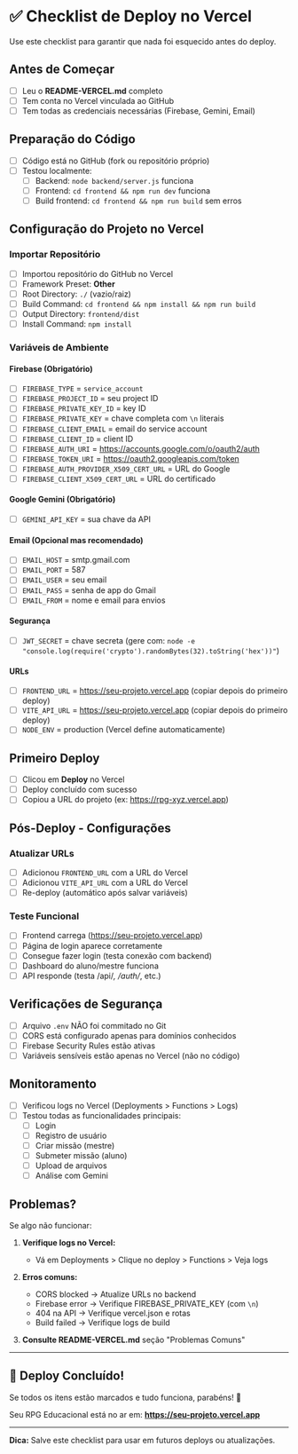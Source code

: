 # ✅ Checklist de Deploy no Vercel

Use este checklist para garantir que nada foi esquecido antes do deploy.

## Antes de Começar

- [ ] Leu o **README-VERCEL.md** completo
- [ ] Tem conta no Vercel vinculada ao GitHub
- [ ] Tem todas as credenciais necessárias (Firebase, Gemini, Email)

## Preparação do Código

- [ ] Código está no GitHub (fork ou repositório próprio)
- [ ] Testou localmente:
  - [ ] Backend: `node backend/server.js` funciona
  - [ ] Frontend: `cd frontend && npm run dev` funciona
  - [ ] Build frontend: `cd frontend && npm run build` sem erros

## Configuração do Projeto no Vercel

### Importar Repositório
- [ ] Importou repositório do GitHub no Vercel
- [ ] Framework Preset: **Other**
- [ ] Root Directory: `./` (vazio/raiz)
- [ ] Build Command: `cd frontend && npm install && npm run build`
- [ ] Output Directory: `frontend/dist`
- [ ] Install Command: `npm install`

### Variáveis de Ambiente

#### Firebase (Obrigatório)
- [ ] `FIREBASE_TYPE` = `service_account`
- [ ] `FIREBASE_PROJECT_ID` = seu project ID
- [ ] `FIREBASE_PRIVATE_KEY_ID` = key ID
- [ ] `FIREBASE_PRIVATE_KEY` = chave completa com `\n` literais
- [ ] `FIREBASE_CLIENT_EMAIL` = email do service account
- [ ] `FIREBASE_CLIENT_ID` = client ID
- [ ] `FIREBASE_AUTH_URI` = https://accounts.google.com/o/oauth2/auth
- [ ] `FIREBASE_TOKEN_URI` = https://oauth2.googleapis.com/token
- [ ] `FIREBASE_AUTH_PROVIDER_X509_CERT_URL` = URL do Google
- [ ] `FIREBASE_CLIENT_X509_CERT_URL` = URL do certificado

#### Google Gemini (Obrigatório)
- [ ] `GEMINI_API_KEY` = sua chave da API

#### Email (Opcional mas recomendado)
- [ ] `EMAIL_HOST` = smtp.gmail.com
- [ ] `EMAIL_PORT` = 587
- [ ] `EMAIL_USER` = seu email
- [ ] `EMAIL_PASS` = senha de app do Gmail
- [ ] `EMAIL_FROM` = nome e email para envios

#### Segurança
- [ ] `JWT_SECRET` = chave secreta (gere com: `node -e "console.log(require('crypto').randomBytes(32).toString('hex'))"`)

#### URLs
- [ ] `FRONTEND_URL` = https://seu-projeto.vercel.app (copiar depois do primeiro deploy)
- [ ] `VITE_API_URL` = https://seu-projeto.vercel.app (copiar depois do primeiro deploy)
- [ ] `NODE_ENV` = production (Vercel define automaticamente)

## Primeiro Deploy

- [ ] Clicou em **Deploy** no Vercel
- [ ] Deploy concluído com sucesso
- [ ] Copiou a URL do projeto (ex: https://rpg-xyz.vercel.app)

## Pós-Deploy - Configurações

### Atualizar URLs
- [ ] Adicionou `FRONTEND_URL` com a URL do Vercel
- [ ] Adicionou `VITE_API_URL` com a URL do Vercel
- [ ] Re-deploy (automático após salvar variáveis)

### Teste Funcional
- [ ] Frontend carrega (https://seu-projeto.vercel.app)
- [ ] Página de login aparece corretamente
- [ ] Consegue fazer login (testa conexão com backend)
- [ ] Dashboard do aluno/mestre funciona
- [ ] API responde (testa /api/*, /auth/*, etc.)

## Verificações de Segurança

- [ ] Arquivo `.env` NÃO foi commitado no Git
- [ ] CORS está configurado apenas para domínios conhecidos
- [ ] Firebase Security Rules estão ativas
- [ ] Variáveis sensíveis estão apenas no Vercel (não no código)

## Monitoramento

- [ ] Verificou logs no Vercel (Deployments > Functions > Logs)
- [ ] Testou todas as funcionalidades principais:
  - [ ] Login
  - [ ] Registro de usuário
  - [ ] Criar missão (mestre)
  - [ ] Submeter missão (aluno)
  - [ ] Upload de arquivos
  - [ ] Análise com Gemini

## Problemas?

Se algo não funcionar:

1. **Verifique logs no Vercel:**
   - Vá em Deployments > Clique no deploy > Functions > Veja logs

2. **Erros comuns:**
   - CORS blocked → Atualize URLs no backend
   - Firebase error → Verifique FIREBASE_PRIVATE_KEY (com `\n`)
   - 404 na API → Verifique vercel.json e rotas
   - Build failed → Verifique logs de build

3. **Consulte README-VERCEL.md** seção "Problemas Comuns"

---

## 🎉 Deploy Concluído!

Se todos os itens estão marcados e tudo funciona, parabéns! 🚀

Seu RPG Educacional está no ar em: **https://seu-projeto.vercel.app**

---

**Dica:** Salve este checklist para usar em futuros deploys ou atualizações.
